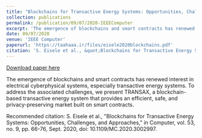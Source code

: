 ```yaml
---
title: "Blockchains for Transactive Energy Systems: Opportunities, Challenges, and Approaches"
collection: publications
permalink: /publication/09/07/2020-IEEEComputer
excerpt: 'The emergence of blockchains and smart contracts has renewed interest in electrical cyberphysical systems, especially transactive energy systems. To address the associated challenges, we present TRANSAX, a blockchain-based transactive energy system that provides an efficient, safe, and privacy-preserving market built on smart contracts.'
date: 09/07/2020
venue: 'IEEE Computer'
paperurl: 'https://taahaaa.ir/files/eisele2020blockchains.pdf'
citation: 'S. Eisele et al., &quot;Blockchains for Transactive Energy Systems: Opportunities, Challenges, and Approaches,&quot; in Computer, vol. 53, no. 9, pp. 66-76, Sept. 2020, doi: 10.1109/MC.2020.3002997.'
---
```


<a href='https://taahaaa.ir/files/eisele2020blockchains.pdf'>Download paper here</a>

The emergence of blockchains and smart contracts has renewed interest in electrical cyberphysical systems, especially transactive energy systems. To address the associated challenges, we present TRANSAX, a blockchain-based transactive energy system that provides an efficient, safe, and privacy-preserving market built on smart contracts.

Recommended citation: S. Eisele et al., "Blockchains for Transactive Energy Systems: Opportunities, Challenges, and Approaches," in Computer, vol. 53, no. 9, pp. 66-76, Sept. 2020, doi: 10.1109/MC.2020.3002997.